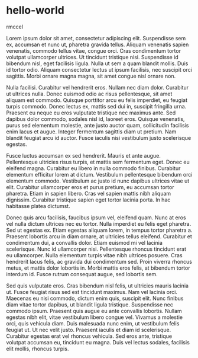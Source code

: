 # hello-world

rmccel

Lorem ipsum dolor sit amet, consectetur adipiscing elit. Suspendisse sem ex, accumsan et nunc ut, pharetra gravida tellus. Aliquam venenatis sapien venenatis, commodo tellus vitae, congue orci. Cras condimentum tortor volutpat ullamcorper ultrices. Ut tincidunt tristique nisi. Suspendisse id bibendum nisl, eget facilisis ligula. Nulla ut sem a quam blandit mollis. Duis id tortor odio. Aliquam consectetur lectus ut ipsum facilisis, nec suscipit orci sagittis. Morbi ornare magna magna, sit amet congue nisl ornare non.

Nulla facilisi. Curabitur vel hendrerit eros. Nullam nec diam dolor. Curabitur ut ultrices nulla. Donec euismod odio ac risus pellentesque, sit amet aliquam est commodo. Quisque porttitor arcu eu felis imperdiet, eu feugiat turpis commodo. Donec lectus ex, mattis sed dui in, suscipit fringilla urna. Praesent eu neque eu eros vulputate tristique nec maximus ante. Sed dapibus dolor commodo, sodales nisl id, laoreet eros. Quisque venenatis, purus sed elementum molestie, ante justo auctor quam, sollicitudin facilisis enim lacus et augue. Integer fermentum sagittis diam ut pretium. Nam blandit feugiat arcu id auctor. Fusce iaculis nisi vestibulum justo scelerisque egestas.

Fusce luctus accumsan ex sed hendrerit. Mauris et ante augue. Pellentesque ultricies risus turpis, et mattis sem fermentum eget. Donec eu eleifend magna. Curabitur eu libero in nulla commodo finibus. Curabitur elementum efficitur lorem at dictum. Vestibulum pellentesque bibendum orci elementum commodo. Vestibulum ac justo id nunc dapibus ultrices vitae ut elit. Curabitur ullamcorper eros et purus pretium, eu accumsan tortor pharetra. Etiam in sapien libero. Cras vel sapien mattis nibh aliquam dignissim. Curabitur tristique sapien eget tortor lacinia porta. In hac habitasse platea dictumst.

Donec quis arcu facilisis, faucibus ipsum vel, eleifend quam. Nunc at eros vel nulla dictum ultrices nec eu tortor. Nulla imperdiet eu felis eget pharetra. Sed ut egestas ex. Etiam egestas aliquam lorem, in tempus tortor pharetra a. Praesent lobortis arcu in diam ornare, at ultricies tellus eleifend. Curabitur et condimentum dui, a convallis dolor. Etiam euismod mi vel lacinia scelerisque. Nunc id ullamcorper nisi. Pellentesque rhoncus tincidunt erat eu ullamcorper. Nulla elementum turpis vitae nibh ultrices posuere. Cras hendrerit lacus felis, ac gravida dui condimentum sed. Proin viverra rhoncus metus, et mattis dolor lobortis in. Morbi mattis eros felis, at bibendum tortor interdum id. Fusce rutrum consequat augue, sed lobortis sem.

Sed quis vulputate eros. Cras bibendum nisl felis, ut ultricies mauris lacinia ut. Fusce feugiat risus sed est tincidunt maximus. Nam vel lacinia orci. Maecenas eu nisi commodo, dictum enim quis, suscipit elit. Nunc finibus diam vitae tortor dapibus, ut blandit ligula tristique. Suspendisse nec commodo ipsum. Praesent quis augue eu ante convallis lobortis. Nullam egestas nibh elit, vitae vestibulum libero congue vel. Vivamus a molestie orci, quis vehicula diam. Duis malesuada nunc enim, ut vestibulum felis feugiat ut. Ut nec velit justo. Praesent iaculis et diam id scelerisque. Curabitur egestas erat vel rhoncus vehicula. Sed eros ante, tristique volutpat accumsan eu, tincidunt eu magna. Duis vel lectus sodales, facilisis elit mollis, rhoncus turpis. 
